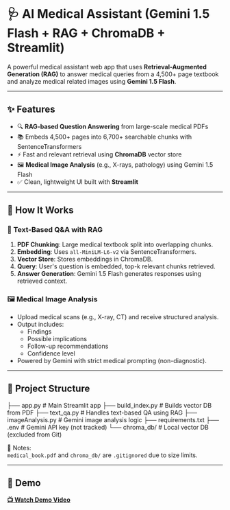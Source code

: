 # 🩺 AI Medical Assistant (Gemini 1.5 Flash + RAG + ChromaDB + Streamlit)

A powerful medical assistant web app that uses **Retrieval-Augmented Generation (RAG)** to answer medical queries from a 4,500+ page textbook and analyze medical related images using **Gemini 1.5 Flash**.

---

## ✨ Features

- 🔍 **RAG-based Question Answering** from large-scale medical PDFs  
- 📚 Embeds 4,500+ pages into 6,700+ searchable chunks with SentenceTransformers  
- ⚡ Fast and relevant retrieval using **ChromaDB** vector store  
- 🖼️ **Medical Image Analysis** (e.g., X-rays, pathology) using Gemini 1.5 Flash  
- ✅ Clean, lightweight UI built with **Streamlit**  

---

## 🧠 How It Works

### 📖 Text-Based Q&A with RAG
1. **PDF Chunking**: Large medical textbook split into overlapping chunks.  
2. **Embedding**: Uses `all-MiniLM-L6-v2` via SentenceTransformers.  
3. **Vector Store**: Stores embeddings in ChromaDB.  
4. **Query**: User's question is embedded, top-k relevant chunks retrieved.  
5. **Answer Generation**: Gemini 1.5 Flash generates responses using retrieved context.  

### 🖼️ Medical Image Analysis
- Upload medical scans (e.g., X-ray, CT) and receive structured analysis.  
- Output includes:
  - Findings  
  - Possible implications  
  - Follow-up recommendations  
  - Confidence level  
- Powered by Gemini with strict medical prompting (non-diagnostic).  

---

## 🧾 Project Structure

├── app.py # Main Streamlit app
├── build_index.py # Builds vector DB from PDF
├── text_qa.py # Handles text-based QA using RAG
├── imageAnalysis.py # Gemini image analysis logic
├── requirements.txt
├── .env # Gemini API key (not tracked)
└── chroma_db/ # Local vector DB (excluded from Git)


🛑 Notes:  
`medical_book.pdf` and `chroma_db/` are `.gitignored` due to size limits.

---

## 🎥 Demo

[**📺 Watch Demo Video**](https://drive.google.com/file/d/1D0-xudIazWKbCx5BJy76s0m47XPiUenp/view?usp=sharing)

